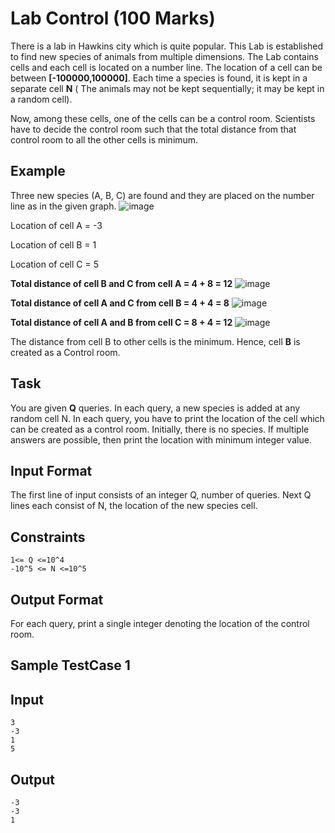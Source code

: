 # Lab Control (100 Marks)
There is a lab in Hawkins city which is quite popular. This Lab is established to find new species of animals from multiple dimensions. The Lab contains cells and each cell is located on a number line. The location of a cell can be between **[-100000,100000]**. Each time a species is found, it is kept in a separate cell **N** ( The animals may not be kept sequentially; it may be kept in a random cell).

Now, among these cells, one of the cells can be a control room. Scientists have to decide the control room such that the total distance from that control room to all the other cells is minimum.

## Example
Three new species (A, B, C) are found and they are placed on the number line as in the given graph.
![image](https://user-images.githubusercontent.com/11571484/204453338-d9220a00-d709-4e82-a828-40b9c7582e6a.png)


Location of cell A = -3

Location of cell B = 1

Location of cell C = 5

**Total distance of cell B and C from cell A = 4 + 8 = 12**
![image](https://user-images.githubusercontent.com/11571484/204453437-5c773ca8-f628-4d52-b789-c5079b735766.png)
 
**Total distance of cell A and C from cell B = 4 + 4 = 8**
![image](https://user-images.githubusercontent.com/11571484/204453465-e5873ea0-6ad6-46fd-8faf-59d506054bac.png)

**Total distance of cell A and B from cell C = 8 + 4 = 12**
![image](https://user-images.githubusercontent.com/11571484/204453492-fcc4978d-16f9-43a6-8a5f-36ecd2d0a23d.png)

The distance from cell B to other cells is the minimum. Hence, cell **B** is created as a Control room.

## Task
You are given **Q** queries. In each query, a new species is added at any random cell N. In each query, you have to print the location of the cell which can be created as a control room. Initially, there is no species. If multiple answers are possible, then print the location with minimum integer value.


## Input Format
The first line of input consists of an integer Q, number of queries.
Next Q lines each consist of N, the location of the new species cell.



## Constraints
```
1<= Q <=10^4
-10^5 <= N <=10^5
```


## Output Format
For each query, print a single integer denoting the location of the control room.

## Sample TestCase 1

## Input
```
3
-3
1
5
```
## Output
```
-3
-3
1
```
